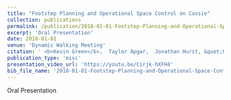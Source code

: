 ```yaml
---
title: "Footstep Planning and Operational Space Control on Cassie"
collection: publications
permalink: /publication/2018-01-01-Footstep-Planning-and-Operational-Space-Control-on-Cassie
excerpt: 'Oral Presentation'
date: 2018-01-01
venue: 'Dynamic Walking Meeting'
citation: ' <b>Kevin Green</b>,  Taylor Apgar,  Jonathan Hurst, &quot;Footstep Planning and Operational Space Control on Cassie.&quot; Dynamic Walking Meeting, 2018.'
publication_type: 'misc'
presentation_video_url: 'https://youtu.be/Cirjk-hXFH4'
bib_file_name: '2018-01-01-Footstep-Planning-and-Operational-Space-Control-on-Cassie.bib'
---
```

Oral Presentation
